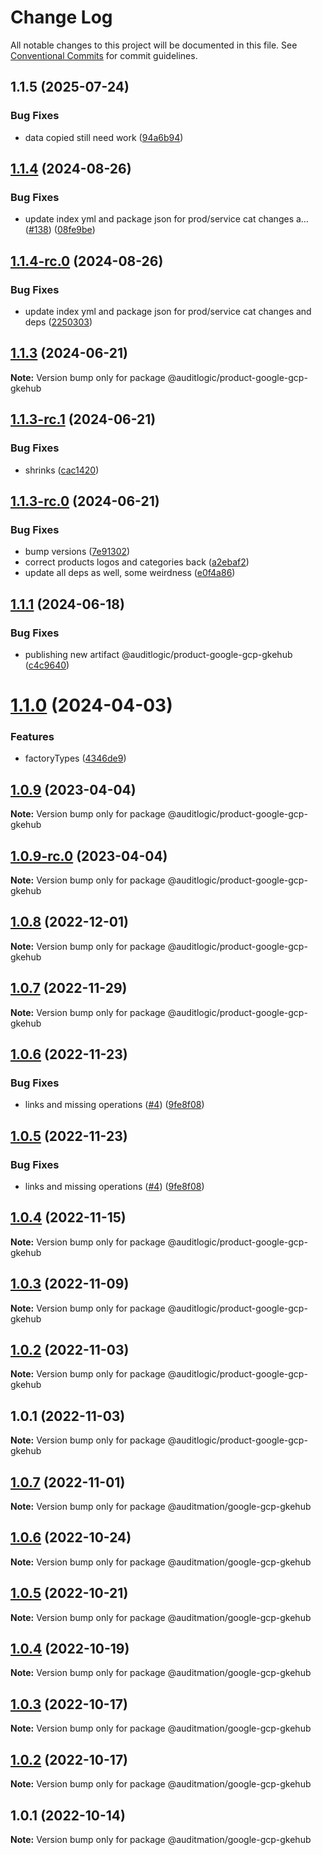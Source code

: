 # Change Log

All notable changes to this project will be documented in this file.
See [Conventional Commits](https://conventionalcommits.org) for commit guidelines.

## 1.1.5 (2025-07-24)


### Bug Fixes

* data copied still need work ([94a6b94](https://github.com/zerobias-org/product/commit/94a6b942fb0516367548599d739529536132755a))





## [1.1.4](https://github.com/auditlogic/product/compare/@auditlogic/product-google-gcp-gkehub@1.1.3...@auditlogic/product-google-gcp-gkehub@1.1.4) (2024-08-26)


### Bug Fixes

* update index yml and package json for prod/service cat changes a… ([#138](https://github.com/auditlogic/product/issues/138)) ([08fe9be](https://github.com/auditlogic/product/commit/08fe9beb1c8457462a19bc69caa02e6212d97e1a))





## [1.1.4-rc.0](https://github.com/auditlogic/product/compare/@auditlogic/product-google-gcp-gkehub@1.1.3...@auditlogic/product-google-gcp-gkehub@1.1.4-rc.0) (2024-08-26)


### Bug Fixes

* update index yml and package json for prod/service cat changes and deps ([2250303](https://github.com/auditlogic/product/commit/225030363a363608240135b7ebed386b28f01e4b))





## [1.1.3](https://github.com/auditlogic/product/compare/@auditlogic/product-google-gcp-gkehub@1.1.3-rc.1...@auditlogic/product-google-gcp-gkehub@1.1.3) (2024-06-21)

**Note:** Version bump only for package @auditlogic/product-google-gcp-gkehub





## [1.1.3-rc.1](https://github.com/auditlogic/product/compare/@auditlogic/product-google-gcp-gkehub@1.1.3-rc.0...@auditlogic/product-google-gcp-gkehub@1.1.3-rc.1) (2024-06-21)


### Bug Fixes

* shrinks ([cac1420](https://github.com/auditlogic/product/commit/cac14200fefcd8183ab69fe89a47bd3f70f563e9))





## [1.1.3-rc.0](https://github.com/auditlogic/product/compare/@auditlogic/product-google-gcp-gkehub@1.1.1...@auditlogic/product-google-gcp-gkehub@1.1.3-rc.0) (2024-06-21)


### Bug Fixes

* bump versions ([7e91302](https://github.com/auditlogic/product/commit/7e913023b8b312150ed7762c32fbbe616be71de5))
* correct products logos and categories back ([a2ebaf2](https://github.com/auditlogic/product/commit/a2ebaf2efe8e232e6ff22c774c456048771f9469))
* update all deps as well, some weirdness ([e0f4a86](https://github.com/auditlogic/product/commit/e0f4a864714e2d3de6bbf3da014d5312fe53be2f))





## [1.1.1](https://github.com/auditlogic/product/compare/@auditlogic/product-google-gcp-gkehub@1.1.0...@auditlogic/product-google-gcp-gkehub@1.1.1) (2024-06-18)


### Bug Fixes

* publishing new artifact @auditlogic/product-google-gcp-gkehub ([c4c9640](https://github.com/auditlogic/product/commit/c4c9640ac93c7705fd38120f744c77bd894a6ded))





# [1.1.0](https://github.com/auditlogic/product/compare/@auditlogic/product-google-gcp-gkehub@1.0.9...@auditlogic/product-google-gcp-gkehub@1.1.0) (2024-04-03)


### Features

* factoryTypes ([4346de9](https://github.com/auditlogic/product/commit/4346de92693aee892fccf725338ffc7b80ab182b))





## [1.0.9](https://github.com/auditlogic/product/compare/@auditlogic/product-google-gcp-gkehub@1.0.8...@auditlogic/product-google-gcp-gkehub@1.0.9) (2023-04-04)

**Note:** Version bump only for package @auditlogic/product-google-gcp-gkehub





## [1.0.9-rc.0](https://github.com/auditlogic/product/compare/@auditlogic/product-google-gcp-gkehub@1.0.8...@auditlogic/product-google-gcp-gkehub@1.0.9-rc.0) (2023-04-04)

**Note:** Version bump only for package @auditlogic/product-google-gcp-gkehub





## [1.0.8](https://github.com/auditlogic/product/compare/@auditlogic/product-google-gcp-gkehub@1.0.7...@auditlogic/product-google-gcp-gkehub@1.0.8) (2022-12-01)

**Note:** Version bump only for package @auditlogic/product-google-gcp-gkehub





## [1.0.7](https://github.com/auditlogic/product/compare/@auditlogic/product-google-gcp-gkehub@1.0.6...@auditlogic/product-google-gcp-gkehub@1.0.7) (2022-11-29)

**Note:** Version bump only for package @auditlogic/product-google-gcp-gkehub





## [1.0.6](https://github.com/auditlogic/product/compare/@auditlogic/product-google-gcp-gkehub@1.0.4...@auditlogic/product-google-gcp-gkehub@1.0.6) (2022-11-23)


### Bug Fixes

* links and missing operations ([#4](https://github.com/auditlogic/product/issues/4)) ([9fe8f08](https://github.com/auditlogic/product/commit/9fe8f08fe7c57fdb79f991ac35bd6ac2e7dcad38))





## [1.0.5](https://github.com/auditlogic/product/compare/@auditlogic/product-google-gcp-gkehub@1.0.4...@auditlogic/product-google-gcp-gkehub@1.0.5) (2022-11-23)


### Bug Fixes

* links and missing operations ([#4](https://github.com/auditlogic/product/issues/4)) ([9fe8f08](https://github.com/auditlogic/product/commit/9fe8f08fe7c57fdb79f991ac35bd6ac2e7dcad38))





## [1.0.4](https://github.com/auditlogic/product/compare/@auditlogic/product-google-gcp-gkehub@1.0.3...@auditlogic/product-google-gcp-gkehub@1.0.4) (2022-11-15)

**Note:** Version bump only for package @auditlogic/product-google-gcp-gkehub





## [1.0.3](https://github.com/auditlogic/product/compare/@auditlogic/product-google-gcp-gkehub@1.0.2...@auditlogic/product-google-gcp-gkehub@1.0.3) (2022-11-09)

**Note:** Version bump only for package @auditlogic/product-google-gcp-gkehub





## [1.0.2](https://github.com/auditlogic/product/compare/@auditlogic/product-google-gcp-gkehub@1.0.1...@auditlogic/product-google-gcp-gkehub@1.0.2) (2022-11-03)

**Note:** Version bump only for package @auditlogic/product-google-gcp-gkehub





## 1.0.1 (2022-11-03)

**Note:** Version bump only for package @auditlogic/product-google-gcp-gkehub





## [1.0.7](https://github.com/auditmation/store-content/compare/@auditmation/google-gcp-gkehub@1.0.6...@auditmation/google-gcp-gkehub@1.0.7) (2022-11-01)

**Note:** Version bump only for package @auditmation/google-gcp-gkehub





## [1.0.6](https://github.com/auditmation/store-content/compare/@auditmation/google-gcp-gkehub@1.0.5...@auditmation/google-gcp-gkehub@1.0.6) (2022-10-24)

**Note:** Version bump only for package @auditmation/google-gcp-gkehub





## [1.0.5](https://github.com/auditmation/store-content/compare/@auditmation/google-gcp-gkehub@1.0.4...@auditmation/google-gcp-gkehub@1.0.5) (2022-10-21)

**Note:** Version bump only for package @auditmation/google-gcp-gkehub





## [1.0.4](https://github.com/auditmation/store-content/compare/@auditmation/google-gcp-gkehub@1.0.3...@auditmation/google-gcp-gkehub@1.0.4) (2022-10-19)

**Note:** Version bump only for package @auditmation/google-gcp-gkehub





## [1.0.3](https://github.com/auditmation/store-content/compare/@auditmation/google-gcp-gkehub@1.0.2...@auditmation/google-gcp-gkehub@1.0.3) (2022-10-17)

**Note:** Version bump only for package @auditmation/google-gcp-gkehub





## [1.0.2](https://github.com/auditmation/store-content/compare/@auditmation/google-gcp-gkehub@1.0.1...@auditmation/google-gcp-gkehub@1.0.2) (2022-10-17)

**Note:** Version bump only for package @auditmation/google-gcp-gkehub





## 1.0.1 (2022-10-14)

**Note:** Version bump only for package @auditmation/google-gcp-gkehub
